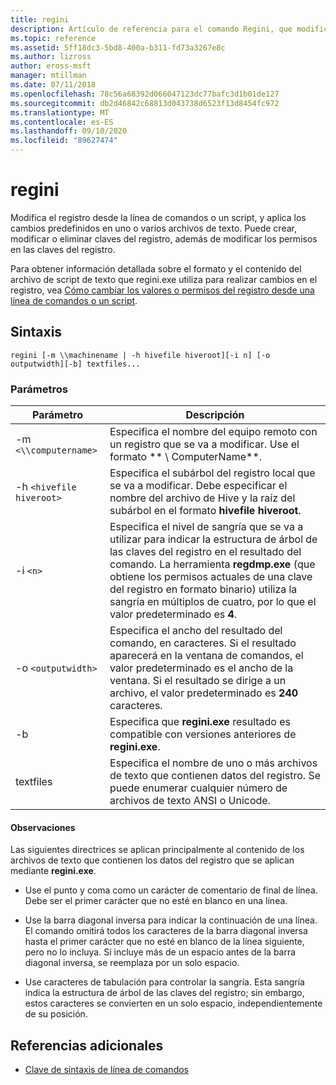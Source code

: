 ```yaml
---
title: regini
description: Artículo de referencia para el comando Regini, que modifica el registro desde la línea de comandos o un script, y aplica los cambios predefinidos en uno o varios archivos de texto.
ms.topic: reference
ms.assetid: 5ff18dc3-5bd8-400a-b311-fd73a3267e8c
ms.author: lizross
author: eross-msft
manager: mtillman
ms.date: 07/11/2018
ms.openlocfilehash: 78c56a68392d066047123dc77bafc3d1b01de127
ms.sourcegitcommit: db2d46842c68813d043738d6523f13d8454fc972
ms.translationtype: MT
ms.contentlocale: es-ES
ms.lasthandoff: 09/10/2020
ms.locfileid: "89627474"
---
```

# <a name="regini"></a>regini

Modifica el registro desde la línea de comandos o un script, y aplica los cambios predefinidos en uno o varios archivos de texto. Puede crear, modificar o eliminar claves del registro, además de modificar los permisos en las claves del registro.

Para obtener información detallada sobre el formato y el contenido del archivo de script de texto que regini.exe utiliza para realizar cambios en el registro, vea [Cómo cambiar los valores o permisos del registro desde una línea de comandos o un script](https://support.microsoft.com/help/264584/how-to-change-registry-values-or-permissions-from-a-command-line-or-a).

## <a name="syntax"></a>Sintaxis

```
regini [-m \\machinename | -h hivefile hiveroot][-i n] [-o outputwidth][-b] textfiles...
```

### <a name="parameters"></a>Parámetros

| Parámetro | Descripción |
|--|--|
| -m `<\\computername>` | Especifica el nombre del equipo remoto con un registro que se va a modificar. Use el formato ** \\ ComputerName**. |
| -h `<hivefile hiveroot>` | Especifica el subárbol del registro local que se va a modificar. Debe especificar el nombre del archivo de Hive y la raíz del subárbol en el formato **hivefile hiveroot**. |
| -i `<n>` | Especifica el nivel de sangría que se va a utilizar para indicar la estructura de árbol de las claves del registro en el resultado del comando. La herramienta **regdmp.exe** (que obtiene los permisos actuales de una clave del registro en formato binario) utiliza la sangría en múltiplos de cuatro, por lo que el valor predeterminado es **4**. |
| -o `<outputwidth>` | Especifica el ancho del resultado del comando, en caracteres. Si el resultado aparecerá en la ventana de comandos, el valor predeterminado es el ancho de la ventana. Si el resultado se dirige a un archivo, el valor predeterminado es **240** caracteres. |
| -b | Especifica que **regini.exe** resultado es compatible con versiones anteriores de **regini.exe**. |
| textfiles | Especifica el nombre de uno o más archivos de texto que contienen datos del registro. Se puede enumerar cualquier número de archivos de texto ANSI o Unicode. |

#### <a name="remarks"></a>Observaciones

Las siguientes directrices se aplican principalmente al contenido de los archivos de texto que contienen los datos del registro que se aplican mediante **regini.exe**.

- Use el punto y coma como un carácter de comentario de final de línea. Debe ser el primer carácter que no esté en blanco en una línea.

- Use la barra diagonal inversa para indicar la continuación de una línea. El comando omitirá todos los caracteres de la barra diagonal inversa hasta el primer carácter que no esté en blanco de la línea siguiente, pero no lo incluya. Si incluye más de un espacio antes de la barra diagonal inversa, se reemplaza por un solo espacio.

- Use caracteres de tabulación para controlar la sangría. Esta sangría indica la estructura de árbol de las claves del registro; sin embargo, estos caracteres se convierten en un solo espacio, independientemente de su posición.

## <a name="additional-references"></a>Referencias adicionales

- [Clave de sintaxis de línea de comandos](command-line-syntax-key.md)
